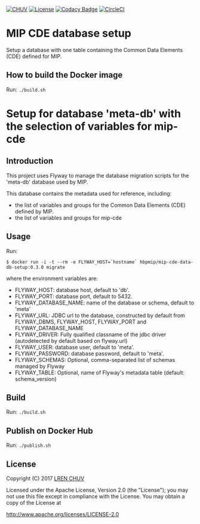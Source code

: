 [![CHUV](https://img.shields.io/badge/CHUV-LREN-AF4C64.svg)](https://www.unil.ch/lren/en/home.html) [![License](https://img.shields.io/badge/license-Apache--2.0-blue.svg)](https://github.com/LREN-CHUV/mip-cde-data-db-setup/blob/master/LICENSE) [![Codacy Badge](https://api.codacy.com/project/badge/Grade/1d9732c8e10646318e9ace662fd83153)](https://www.codacy.com/app/hbp-mip/mip-cde-data-db-setup?utm_source=github.com&amp;utm_medium=referral&amp;utm_content=LREN-CHUV/mip-cde-data-db-setup&amp;utm_campaign=Badge_Grade) [![CircleCI](https://circleci.com/gh/HBPMedical/mip-cde-data-db-setup.svg?style=svg)](https://circleci.com/gh/HBPMedical/mip-cde-data-db-setup)


# MIP CDE database setup

Setup a database with one table containing the Common Data Elements (CDE) defined for MIP.


## How to build the Docker image

Run: `./build.sh`

# Setup for database 'meta-db' with the selection of variables for mip-cde

## Introduction

This project uses Flyway to manage the database migration scripts for the 'meta-db' database used by MIP.

This database contains the metadata used for reference, including:

* the list of variables and groups for the Common Data Elements (CDE) defined by MIP.
* the list of variables and groups for mip-cde

## Usage

Run:

```console
$ docker run -i -t --rm -e FLYWAY_HOST=`hostname` hbpmip/mip-cde-data-db-setup:0.3.0 migrate
```

where the environment variables are:

* FLYWAY_HOST: database host, default to 'db'.
* FLYWAY_PORT: database port, default to 5432.
* FLYWAY_DATABASE_NAME: name of the database or schema, default to 'meta'
* FLYWAY_URL: JDBC url to the database, constructed by default from FLYWAY_DBMS, FLYWAY_HOST, FLYWAY_PORT and FLYWAY_DATABASE_NAME
* FLYWAY_DRIVER: Fully qualified classname of the jdbc driver (autodetected by default based on flyway.url)
* FLYWAY_USER: database user, default to 'meta'.
* FLYWAY_PASSWORD: database password, default to 'meta'.
* FLYWAY_SCHEMAS: Optional, comma-separated list of schemas managed by Flyway
* FLYWAY_TABLE: Optional, name of Flyway's metadata table (default: schema_version)

## Build

Run: `./build.sh`

## Publish on Docker Hub

Run: `./publish.sh`

## License

Copyright (C) 2017 [LREN CHUV](https://www.unil.ch/lren/en/home.html)

Licensed under the Apache License, Version 2.0 (the "License");
you may not use this file except in compliance with the License.
You may obtain a copy of the License at

http://www.apache.org/licenses/LICENSE-2.0
